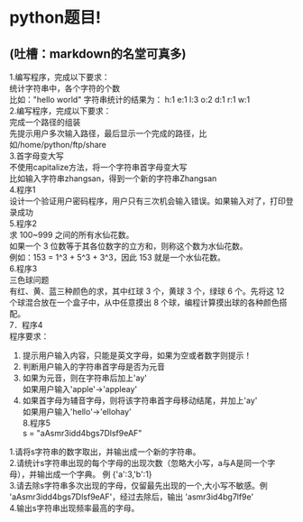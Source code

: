 # python题目!
(吐槽：markdown的名堂可真多)
----------------------------------------
1.编写程序，完成以下要求：  
统计字符串中，各个字符的个数  
比如："hello world" 字符串统计的结果为： h:1 e:1 l:3 o:2 d:1 r:1 w:1  
2.编写程序，完成以下要求：  
完成一个路径的组装  
先提示用户多次输入路径，最后显示一个完成的路径，比如/home/python/ftp/share  
3.首字母变大写  
不使用capitalize方法，将一个字符串首字母变大写  
比如输入字符串zhangsan，得到一个新的字符串Zhangsan  
4.程序1  
设计一个验证用户密码程序，用户只有三次机会输入错误。如果输入对了，打印登录成功  
5.程序2  
求 100~999 之间的所有水仙花数。  
如果一个 3 位数等于其各位数字的立方和，则称这个数为水仙花数。  
例如：153 = 1^3 + 5^3 + 3^3，因此 153 就是一个水仙花数。  
6.程序3  
三色球问题  
有红、黄、蓝三种颜色的求，其中红球 3 个，黄球 3 个，绿球 6 个。先将这 12 个球混合放在一个盒子中，从中任意摸出 8 个球，编程计算摸出球的各种颜色搭配。  
7．程序4  
程序要求：  
1. 提示用户输入内容，只能是英文字母，如果为空或者数字则提示！  
2. 判断用户输入的字符串首字母是否为元音  
3. 如果为元音，则在字符串后加上'ay'  
    如果用户输入'apple'->'appleay'  
4. 如果首字母为辅音字母，则将该字符串首字母移动结尾，并加上'ay'  
   如果用户输入'hello'->'ellohay'  
8.程序5  
s = "aAsmr3idd4bgs7Dlsf9eAF"  

1.请将s字符串的数字取出，并输出成一个新的字符串。  
2.请统计s字符串出现的每个字母的出现次数（忽略大小写，a与A是同一个字母），并输出成一个字典。 例 {'a':3,'b':1}  
3.请去除s字符串多次出现的字母，仅留最先出现的一个,大小写不敏感。例 'aAsmr3idd4bgs7Dlsf9eAF'，经过去除后，输出 'asmr3id4bg7lf9e'  
4.输出s字符串出现频率最高的字母。  


